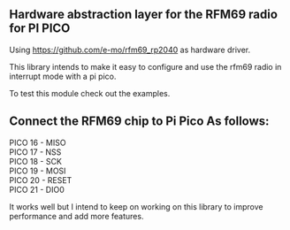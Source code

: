 ## Hardware abstraction layer for the RFM69 radio for PI PICO
Using https://github.com/e-mo/rfm69_rp2040 as hardware driver.  
  
This library intends to make it easy to configure and use the rfm69 radio in interrupt mode with a pi pico.  
  
To test this module check out the examples.
  
## Connect the RFM69 chip to Pi Pico As follows:
  
PICO 16 - MISO  
PICO 17 - NSS  
PICO 18 - SCK  
PICO 19 - MOSI  
PICO 20 - RESET  
PICO 21 - DIO0  
  
It works well but I intend to keep on working on this library to improve performance and add more features.